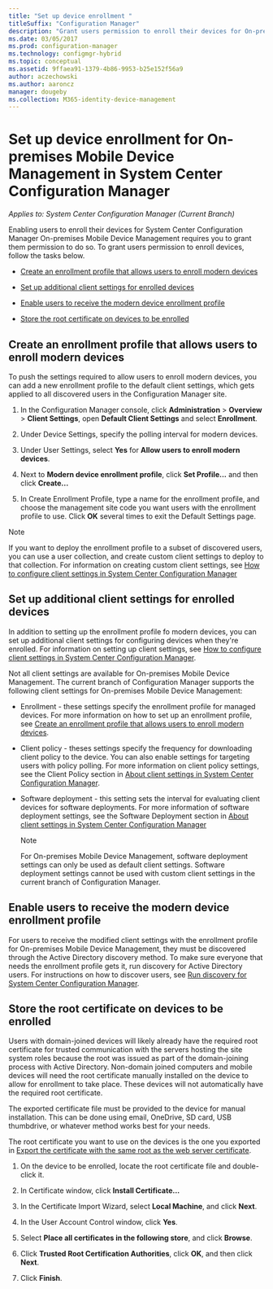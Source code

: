 ```yaml
---
title: "Set up device enrollment "
titleSuffix: "Configuration Manager"
description: "Grant users permission to enroll their devices for On-premises Mobile Device Management in System Center Configuration Manager."
ms.date: 03/05/2017
ms.prod: configuration-manager
ms.technology: configmgr-hybrid
ms.topic: conceptual
ms.assetid: 9ffaea91-1379-4b86-9953-b25e152f56a9
author: aczechowski
ms.author: aaroncz
manager: dougeby
ms.collection: M365-identity-device-management
---
```

# Set up device enrollment for On-premises Mobile Device Management in System Center Configuration Manager

*Applies to: System Center Configuration Manager (Current Branch)*

Enabling users to enroll their devices for System Center Configuration Manager On\-premises Mobile Device Management requires you to grant them permission to do so. To grant users permission to enroll devices, follow the tasks below.

-   [Create an enrollment profile that allows users to enroll modern devices](#bkmk_createProf)  

-   [Set up additional client settings for enrolled devices](#bkmk_addClient)  

-   [Enable users to receive the modern device enrollment profile](#bkmk_enableUsers)  

-   [Store the root certificate on devices to be enrolled](#bkmk_storeCert)  

##  <a name="bkmk_createProf"></a> Create an enrollment profile that allows users to enroll modern devices  
 To push the settings required to allow users to enroll modern devices, you can add a new enrollment profile to the default client settings, which gets applied to all discovered users in the Configuration Manager site.  

1.  In the Configuration Manager console, click **Administration** > **Overview** > **Client Settings**, open **Default Client Settings** and select **Enrollment**.  

2.  Under Device Settings, specify the polling interval for modern devices.  

3.  Under User Settings, select **Yes** for **Allow users to enroll modern devices**.  

4.  Next to **Modern device enrollment profile**, click **Set Profile...** and then click **Create...**  

5.  In Create Enrollment Profile, type a name for the enrollment profile, and choose the management site code you want users with the enrollment profile to use. Click **OK** several times to exit the Default Settings page.  

> [!NOTE]  
>  If you want to deploy the enrollment profile to a subset of discovered users, you can use a user collection, and create custom client settings to deploy to that collection. For information on creating custom client settings, see [How to configure client settings in System Center Configuration Manager](../../core/clients/deploy/configure-client-settings.md)  

##  <a name="bkmk_addClient"></a> Set up additional client settings for enrolled devices  
 In addition to setting up the enrollment profile fo modern devices, you can set up additional client settings for configuring devices when they're enrolled.  For  information on setting up client settings, see [How to configure client settings in System Center Configuration Manager](../../core/clients/deploy/configure-client-settings.md).  

 Not all client settings are available for On\-premises Mobile Device Management. The current branch of Configuration Manager supports the following client settings for On\-premises Mobile Device Management:  

-   Enrollment - these settings specify  the enrollment profile for managed devices. For more information on how to set up an enrollment profile, see [Create an enrollment profile that allows users to enroll modern devices](#bkmk_createProf).  

-   Client policy - theses settings specify the frequency for downloading client policy to the device. You can also enable settings for  targeting users with policy polling. For more information on client policy settings, see the Client Policy section in [About client settings in System Center Configuration Manager](../../core/clients/deploy/about-client-settings.md).  

-   Software deployment - this setting sets the interval for evaluating client devices for software deployments. For more information of software deployment settings, see the Software Deployment section in [About client settings in System Center Configuration Manager](../../core/clients/deploy/about-client-settings.md)  

    > [!NOTE]  
    >  For On\-premises Mobile Device Management, software deployment settings can only be used as default client settings. Software deployment settings cannot be used with custom client settings in the current branch of Configuration Manager.  

##  <a name="bkmk_enableUsers"></a> Enable users to receive the modern device enrollment profile  
 For users to receive the modified client settings with the enrollment profile for On\-premises Mobile Device Management, they must be discovered     through the Active Directory discovery method. To make sure everyone that needs the enrollment profile gets it, run discovery for Active Directory users. For instructions on how to discover users, see [Run discovery for System Center Configuration Manager](../../core/servers/deploy/configure/run-discovery.md).  

##  <a name="bkmk_storeCert"></a> Store the root certificate on devices to be enrolled  
 Users with domain-joined devices will likely already have the required root certificate for trusted communication with the servers hosting the site system roles because the root was issued as part of the domain-joining process with Active Directory. Non-domain joined computers and mobile devices will need the root certificate manually installed on the device to allow for enrollment to take place. These devices will not automatically have the required root certificate.  

 The exported certificate file must be provided to the device for manual installation. This can be done using email, OneDrive, SD card, USB thumbdrive, or whatever method works best for your needs.  

 The root certificate you want to use on the devices is the one you exported in [Export the certificate with the same root as the web server certificate](../../mdm/get-started/set-up-certificates-on-premises-mdm.md#bkmk_exportCert).  

1.  On the device to be enrolled, locate the root certificate file and double-click it.  

2.  In Certificate window, click **Install Certificate...**  

3.  In the Certificate Import Wizard, select **Local Machine**, and click **Next**.  

4.  In the User Account Control window, click **Yes**.  

5.  Select **Place all certificates in the following store**, and click **Browse**.  

6.  Click **Trusted Root Certification Authorities**, click **OK**, and then click **Next**.  

7.  Click **Finish**.  
